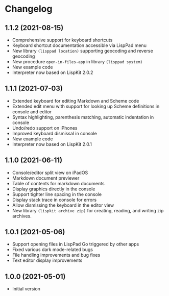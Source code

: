 # Changelog

## 1.1.2 (2021-08-15)

- Comprehensive support for keyboard shortcuts
- Keyboard shortcut documentation accessible via LispPad menu
- New library `(lisppad location)` supporting geocoding and reverse geocoding
- New procedure `open-in-files-app` in library `(lisppad system)`
- New example code
- Interpreter now based on LispKit 2.0.2

## 1.1.1 (2021-07-03)

- Extended keyboard for editing Markdown and Scheme code
- Extended edit menu with support for looking up Scheme definitions in console and editor
- Syntax highlighting, parenthesis matching, automatic indentation in console
- Undo/redo support on iPhones
- Improved keyboard dismissal in console
- New example code
- Interpreter now based on LispKit 2.0.1

## 1.1.0 (2021-06-11)

- Console/editor split view on iPadOS
- Markdown document previewer
- Table of contents for markdown documents
- Display graphics directly in the console
- Support tighter line spacing in the console
- Display stack trace in console for errors
- Allow dismissing the keyboard in the editor view
- New library `(lispkit archive zip)` for creating, reading, and writing zip archives.
 
## 1.0.1 (2021-05-06)

- Support opening files in LispPad Go triggered by other apps
- Fixed various dark mode-related bugs
- File handling improvements and bug fixes
- Text editor display improvements

## 1.0.0 (2021-05-01)

- Initial version

